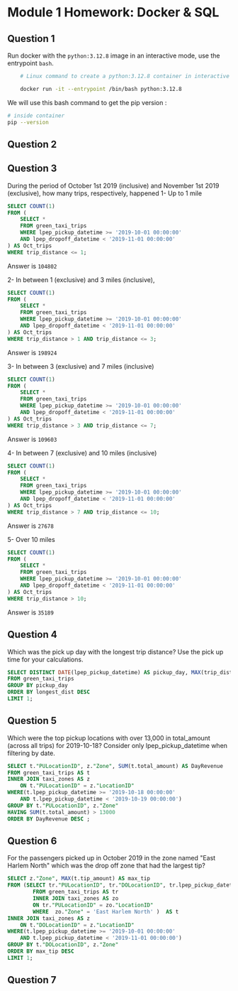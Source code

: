 # Module 1 Homework: Docker & SQL

## Question 1

Run docker with the `python:3.12.8` image in an interactive mode, use the entrypoint `bash`.

``` bash 
    # Linux command to create a python:3.12.8 container in interactive mode 

    docker run -it --entrypoint /bin/bash python:3.12.8
```

We will use this bash command to get the pip version : 

``` bash
# inside container 
pip --version
```

## Question 2






## Question 3
During the period of October 1st 2019 (inclusive) and November 1st 2019 (exclusive), how many trips, respectively, happened
1- Up to 1 mile
``` SQL 
SELECT COUNT(1)
FROM (
    SELECT * 
    FROM green_taxi_trips 
    WHERE lpep_pickup_datetime >= '2019-10-01 00:00:00' 
    AND lpep_dropoff_datetime < '2019-11-01 00:00:00'
) AS Oct_trips
WHERE trip_distance <= 1;
```
Answer is `104802`

2- In between 1 (exclusive) and 3 miles (inclusive),
``` SQL 
SELECT COUNT(1)
FROM (
    SELECT * 
    FROM green_taxi_trips 
    WHERE lpep_pickup_datetime >= '2019-10-01 00:00:00' 
    AND lpep_dropoff_datetime < '2019-11-01 00:00:00'
) AS Oct_trips
WHERE trip_distance > 1 AND trip_distance <= 3;
```
Answer is `198924`

3- In between 3 (exclusive) and 7 miles (inclusive)
``` SQL 
SELECT COUNT(1)
FROM (
    SELECT * 
    FROM green_taxi_trips 
    WHERE lpep_pickup_datetime >= '2019-10-01 00:00:00' 
    AND lpep_dropoff_datetime < '2019-11-01 00:00:00'
) AS Oct_trips
WHERE trip_distance > 3 AND trip_distance <= 7;
```
Answer is `109603`

4- In between 7 (exclusive) and 10 miles (inclusive)
``` SQL 
SELECT COUNT(1)
FROM (
    SELECT * 
    FROM green_taxi_trips 
    WHERE lpep_pickup_datetime >= '2019-10-01 00:00:00' 
    AND lpep_dropoff_datetime < '2019-11-01 00:00:00'
) AS Oct_trips
WHERE trip_distance > 7 AND trip_distance <= 10;
```
Answer is `27678`

5- Over 10 miles
``` SQL 
SELECT COUNT(1)
FROM (
    SELECT * 
    FROM green_taxi_trips 
    WHERE lpep_pickup_datetime >= '2019-10-01 00:00:00' 
    AND lpep_dropoff_datetime < '2019-11-01 00:00:00'
) AS Oct_trips
WHERE trip_distance > 10;
```
Answer is `35189`

## Question 4
Which was the pick up day with the longest trip distance? Use the pick up time for your calculations.
``` SQL
SELECT DISTINCT DATE(lpep_pickup_datetime) AS pickup_day, MAX(trip_distance) AS longest_dist
FROM green_taxi_trips
GROUP BY pickup_day
ORDER BY longest_dist DESC
LIMIT 1;
```

## Question 5
Which were the top pickup locations with over 13,000 in total_amount (across all trips) for 2019-10-18?
Consider only lpep_pickup_datetime when filtering by date.

``` SQL
SELECT t."PULocationID", z."Zone", SUM(t.total_amount) AS DayRevenue
FROM green_taxi_trips AS t
INNER JOIN taxi_zones AS z
	ON t."PULocationID" = z."LocationID"
WHERE(t.lpep_pickup_datetime >= '2019-10-18 00:00:00' 
    AND t.lpep_pickup_datetime < '2019-10-19 00:00:00') 
GROUP BY t."PULocationID", z."Zone"
HAVING SUM(t.total_amount) > 13000
ORDER BY DayRevenue DESC ;
```

## Question 6
For the passengers picked up in October 2019 in the zone named "East Harlem North" which was the drop off zone that had the largest tip?
``` SQL
SELECT z."Zone", MAX(t.tip_amount) AS max_tip
FROM (SELECT tr."PULocationID", tr."DOLocationID", tr.lpep_pickup_datetime, tr.tip_amount, zo."Zone"
		FROM green_taxi_trips AS tr
		INNER JOIN taxi_zones AS zo
		ON tr."PULocationID" = zo."LocationID"
		WHERE  zo."Zone" = 'East Harlem North' )  AS t
INNER JOIN taxi_zones AS z
	ON t."DOLocationID" = z."LocationID"
WHERE(t.lpep_pickup_datetime >= '2019-10-01 00:00:00' 
    AND t.lpep_pickup_datetime < '2019-11-01 00:00:00') 
GROUP BY t."DOLocationID", z."Zone"
ORDER BY max_tip DESC
LIMIT 1;
```
## Question 7
